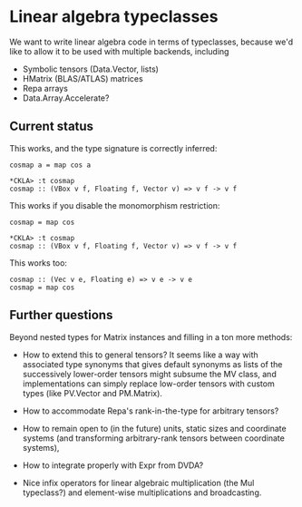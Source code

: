 Linear algebra typeclasses
========

We want to write linear algebra code in terms of typeclasses, because
we'd like to allow it to be used with multiple backends, including

 - Symbolic tensors (Data.Vector, lists)
 - HMatrix (BLAS/ATLAS) matrices
 - Repa arrays
 - Data.Array.Accelerate?

Current status
--------------

This works, and the type signature is correctly inferred:

    cosmap a = map cos a

    *CKLA> :t cosmap 
    cosmap :: (VBox v f, Floating f, Vector v) => v f -> v f
    
This works if you disable the monomorphism restriction: 

    cosmap = map cos

    *CKLA> :t cosmap
    cosmap :: (VBox v f, Floating f, Vector v) => v f -> v f

This works too: 

    cosmap :: (Vec v e, Floating e) => v e -> v e
    cosmap = map cos

Further questions
----------------

Beyond nested types for Matrix instances and filling in a ton more
methods:

 - How to extend this to general tensors?  It seems like a way with
 associated type synonyms that gives default synonyms as lists of the
 successively lower-order tensors might subsume the MV class, and
 implementations can simply replace low-order tensors with custom
 types (like PV.Vector and PM.Matrix).

 - How to accommodate Repa's rank-in-the-type for arbitrary tensors?

 - How to remain open to (in the future) units, static sizes and
 coordinate systems (and transforming arbitrary-rank tensors between
 coordinate systems),

 - How to integrate properly with Expr from DVDA?

 - Nice infix operators for linear algebraic multiplication (the Mul
 typeclass?) and element-wise multiplications and broadcasting.

